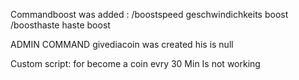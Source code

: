 Commandboost was added :
        /boostspeed geschwindichkeits boost
        /boosthaste haste boost

ADMIN COMMAND givediacoin was created his is null


Custom script: 
         for become a coin evry 30 Min 
         Is not working